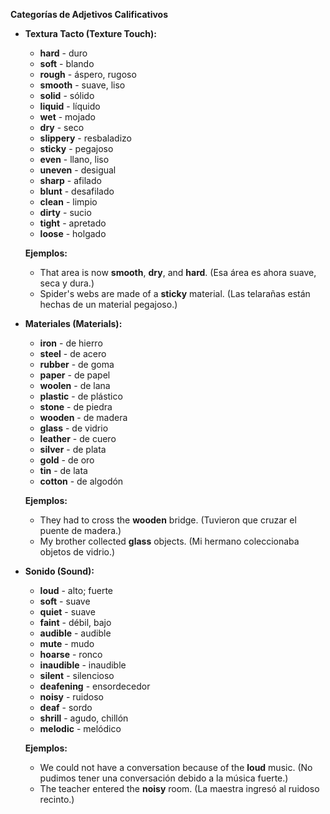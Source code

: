 


**Categorías de Adjetivos Calificativos**

*   **Textura Tacto (Texture Touch):**

    *   **hard** - duro
    *   **soft** - blando
    *   **rough** - áspero, rugoso
    *   **smooth** - suave, liso
    *   **solid** - sólido
    *   **liquid** - líquido
    *   **wet** - mojado
    *   **dry** - seco
    *   **slippery** - resbaladizo
    *   **sticky** - pegajoso
    *   **even** - llano, liso
    *   **uneven** - desigual
    *   **sharp** - afilado
    *   **blunt** - desafilado
    *   **clean** - limpio
    *   **dirty** - sucio
    *   **tight** - apretado
    *   **loose** - holgado

    **Ejemplos:**

    *   That area is now **smooth**, **dry**, and **hard**. (Esa área es ahora suave, seca y dura.)
    *   Spider's webs are made of a **sticky** material. (Las telarañas están hechas de un material pegajoso.)

*   **Materiales (Materials):**

    *   **iron** - de hierro
    *   **steel** - de acero
    *   **rubber** - de goma
    *   **paper** - de papel
    *   **woolen** - de lana
    *   **plastic** - de plástico
    *   **stone** - de piedra
    *   **wooden** - de madera
    *   **glass** - de vidrio
    *   **leather** - de cuero
    *   **silver** - de plata
    *   **gold** - de oro
    *   **tin** - de lata
    *   **cotton** - de algodón

    **Ejemplos:**

    *   They had to cross the **wooden** bridge. (Tuvieron que cruzar el puente de madera.)
    *   My brother collected **glass** objects. (Mi hermano coleccionaba objetos de vidrio.)

*   **Sonido (Sound):**

    *   **loud** - alto; fuerte
    *   **soft** - suave
    *   **quiet** - suave
    *   **faint** - débil, bajo
    *   **audible** - audible
    *   **mute** - mudo
    *   **hoarse** - ronco
    *   **inaudible** - inaudible
    *   **silent** - silencioso
    *   **deafening** - ensordecedor
    *   **noisy** - ruidoso
    *   **deaf** - sordo
    *   **shrill** - agudo, chillón
    *   **melodic** - melódico

    **Ejemplos:**

    *   We could not have a conversation because of the **loud** music. (No pudimos tener una conversación debido a la música fuerte.)
    *   The teacher entered the **noisy** room. (La maestra ingresó al ruidoso recinto.)

